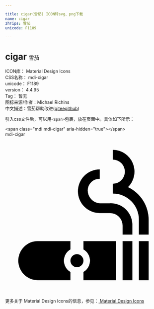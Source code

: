 ```yaml
---

title: cigar(雪茄) ICON转svg、png下载
name: cigar
zhTips: 雪茄
unicode: F1189

---
```


# cigar  <small style="font-size: 60%;font-weight: 100">雪茄</small>


<div class="detail-page">
<p>
<span>
ICON库：
<span class="badge-secondary badge">Material Design Icons</span> 
</span>
<br/>
<span>
CSS名称：
<span class="badge-secondary badge">mdi-cigar</span> 
</span>
<br/>
<span>
unicode：
<span class="badge-secondary badge">F1189</span> 
</span>
<br/>
<span>
version：
<span class="badge-secondary badge">4.4.95</span> 
</span>
<br/>
<span>Tag：
<span class="badge-light badge">暂无</span>
</span>
<br/>
<span>图标来源/作者：<span class="badge-light badge">Michael Richins</span></span> 
<br/>
<span class="zh-detail">中文描述：<span class="badge-primary badge">雪茄</span><span class="help-link"><span>帮助改进</span>(<a href="https://gitee.com/liuwave/icon-helper/edit/master/json/material/cigar.json" target="_blank" rel="noopener noreferrer">gitee</a><a href="https://github.com/liuwave/icon-helper/edit/master/json/material/cigar.json" target="_blank" rel="noopener noreferrer">github</a></span>)</span><br/>
</p>
</div>
<div class="alert alert-dark">
  <i class="mdi mdi-cigar mdi-48px"></i>
  <i class="mdi mdi-cigar mdi-36px"></i>
  <i class="mdi mdi-cigar mdi-24px"></i>
  <i class="mdi mdi-cigar mdi-18px"></i>
</div>
<div>
  <p>引入css文件后，可以用<code>&lt;span&gt;</code>包裹，放在页面中。具体如下所示：    
  </p>
  <div class="alert alert-primary" style="font-size: 14px">
    &lt;span class="mdi mdi-cigar" aria-hidden="true"&gt;&lt;/span&gt;
    <copy-btn content='<span class="mdi mdi-cigar" aria-hidden="true"></span>'></copy-btn>
  </div>
  <div class="alert alert-secondary">
    <i class="mdi mdi-cigar"
    style="font-size: 24px"
    aria-hidden="true"></i> mdi-cigar
    <copy-btn content="mdi-cigar" btn-title="复制图标名称"></copy-btn>
  </div>
</div>
<div id="svg" class="svg-wrap">
<svg xmlns="http://www.w3.org/2000/svg" viewBox="0 0 24 24"><path d="M16 10.2H14.5A2 2 0 0 1 12.65 8.2A1.78 1.78 0 0 1 14.5 6.45V5A3.35 3.35 0 1 0 14.5 11.7H16A1.93 1.93 0 0 1 18 13.7V15H19.5V13.36A3.31 3.31 0 0 0 16 10.2M18.82 7.73A3.34 3.34 0 0 0 16.5 2V3.5A1.85 1.85 0 1 1 16.5 7.2V8.7A4 4 0 0 1 20.5 12.77V15H22V12.76A5.55 5.55 0 0 0 18.85 7.73M18 16V22H19.5V16M20.5 16V22H22V16M12 16V17.27A2 2 0 0 1 12 20.73V22H17V16M2.88 16.88A3 3 0 0 0 5 22H10V20.73A2 2 0 0 1 10 17.27V16H5A3 3 0 0 0 2.88 16.88M12 19A1 1 0 1 1 11 18A1 1 0 0 1 12 19Z" /></svg>
</div>
<detail full-name='mdi-cigar'></detail>
    
<div><p>更多关于 Material Design Icons的信息，参见：<a target="_blank" href="https://iconhelper.cn/material.html"> Material Design Icons</a>
</p></div>
